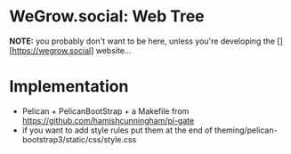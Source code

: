 WeGrow.social: Web Tree
=======

**NOTE:** you probably don't want to be here, unless you're developing the
[][https://wegrow.social] website...

# Implementation

- Pelican + PelicanBootStrap + a Makefile from
  https://github.com/hamishcunningham/pi-gate
- if you want to add style rules put them at the end of
  theming/pelican-bootstrap3/static/css/style.css
